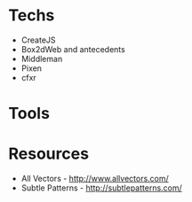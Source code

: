 Techs
=
  * CreateJS
  * Box2dWeb and antecedents
  * Middleman
  * Pixen
  * cfxr

Tools
=

Resources
=
  * All Vectors - http://www.allvectors.com/
  * Subtle Patterns - http://subtlepatterns.com/
